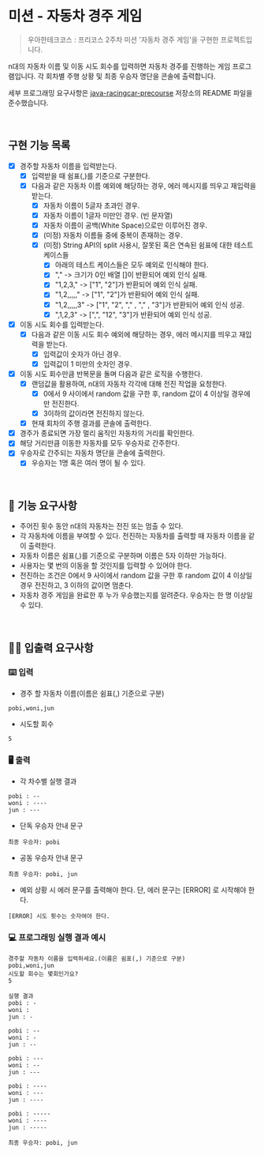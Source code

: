 # 미션 - 자동차 경주 게임

> 우아한테크코스 : 프리코스 2주차 미션 '자동차 경주 게임'을 구현한 프로젝트입니다.

n대의 자동차 이름 및 이동 시도 회수를 입력하면 자동차 경주를 진행하는 게임 프로그램입니다. 각 회차별 주행 상황 및 최종 우승자 명단을 콘솔에 출력합니다.

세부 프로그래밍 요구사항은 [java-racingcar-precourse](https://github.com/woowacourse/java-racingcar-precourse) 저장소의 README 파일을 준수했습니다.

<br>

## 구현 기능 목록

* [x] 경주할 자동차 이름을 입력받는다.
    * [x] 입력받을 때 쉼표(,)를 기준으로 구분한다.
    * [x] 다음과 같은 자동차 이름 예외에 해당하는 경우, 에러 메시지를 띄우고 재입력을 받는다.
        * [x] 자동차 이름이 5글자 초과인 경우.
        * [x] 자동차 이름이 1글자 미만인 경우. (빈 문자열)
        * [x] 자동차 이름이 공백(White Space)으로만 이루어진 경우.
        * [x] (미정) 자동차 이름들 중에 중복이 존재하는 경우.
        * [x] (미정) String API의 split 사용시, 잘못된 혹은 연속된 쉼표에 대한 테스트 케이스들
            * [x] 아래의 테스트 케이스들은 모두 예외로 인식해야 한다.
            * [x] "," -> 크기가 0인 배열 []이 반환되어 예외 인식 실패.
            * [x] "1,2,3," -> ["1", "2"]가 반환되어 예외 인식 실패.
            * [x] "1,2,,,,," -> ["1", "2"]가 반환되어 예외 인식 실패.
            * [x] "1,2,,,,,3" -> ["1", "2", "," , "," , "3"]가 반환되어 예외 인식 성공.
            * [x] ",1,2,3" -> [",", "12", "3"]가 반환되어 예외 인식 성공.
* [x] 이동 시도 회수를 입력받는다.
    * [x] 다음과 같은 이동 시도 회수 예외에 해당하는 경우, 에러 메시지를 띄우고 재입력을 받는다.
        * [x] 입력값이 숫자가 아닌 경우.
        * [x] 입력값이 1 미만의 숫자인 경우.
* [x] 이동 시도 회수만큼 반복문을 돌며 다음과 같은 로직을 수행한다.
    * [x] 랜덤값을 활용하여, n대의 자동차 각각에 대해 전진 작업을 요청한다.
        * [x] 0에서 9 사이에서 random 값을 구한 후, random 값이 4 이상일 경우에만 전진한다.
        * [x] 3이하의 값이라면 전진하지 않는다.
    * [x] 현재 회차의 주행 결과를 콘솔에 출력한다.
* [x] 경주가 종료되면 가장 멀리 움직인 자동차의 거리를 확인한다.
* [x] 해당 거리만큼 이동한 자동차를 모두 우승자로 간주한다.
* [x] 우승자로 간주되는 자동차 명단을 콘솔에 출력한다.
    * [x] 우승자는 1명 혹은 여러 명이 될 수 있다.

<br>

## 🚀 기능 요구사항
- 주어진 횟수 동안 n대의 자동차는 전진 또는 멈출 수 있다.
- 각 자동차에 이름을 부여할 수 있다. 전진하는 자동차를 출력할 때 자동차 이름을 같이 출력한다.
- 자동차 이름은 쉼표(,)를 기준으로 구분하며 이름은 5자 이하만 가능하다.
- 사용자는 몇 번의 이동을 할 것인지를 입력할 수 있어야 한다.
- 전진하는 조건은 0에서 9 사이에서 random 값을 구한 후 random 값이 4 이상일 경우 전진하고, 3 이하의 값이면 멈춘다.
- 자동차 경주 게임을 완료한 후 누가 우승했는지를 알려준다. 우승자는 한 명 이상일 수 있다.

<br>

## ✍🏻 입출력 요구사항
### ⌨️ 입력
- 경주 할 자동차 이름(이름은 쉼표(,) 기준으로 구분)
```
pobi,woni,jun
```
- 시도할 회수
```
5
```

### 🖥 출력
- 각 차수별 실행 결과
```
pobi : --
woni : ----
jun : ---
```
- 단독 우승자 안내 문구
```
최종 우승자: pobi
```
- 공동 우승자 안내 문구
```
최종 우승자: pobi, jun
```
- 예외 상황 시 에러 문구를 출력해야 한다. 단, 에러 문구는 [ERROR] 로 시작해야 한다.
```
[ERROR] 시도 횟수는 숫자여야 한다.
```

### 💻 프로그래밍 실행 결과 예시
```
경주할 자동차 이름을 입력하세요.(이름은 쉼표(,) 기준으로 구분)
pobi,woni,jun
시도할 회수는 몇회인가요?
5

실행 결과
pobi : -
woni : 
jun : -

pobi : --
woni : -
jun : --

pobi : ---
woni : --
jun : ---

pobi : ----
woni : ---
jun : ----

pobi : -----
woni : ----
jun : -----

최종 우승자: pobi, jun
```

